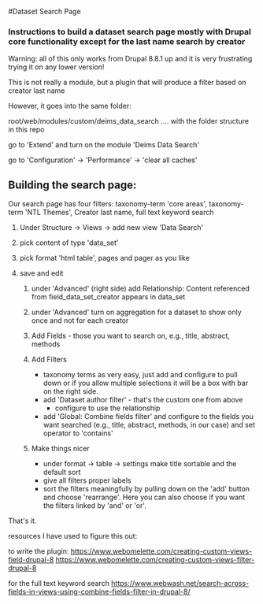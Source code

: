 #Dataset Search Page
### Instructions to build a dataset search page mostly with Drupal core functionality except for the last name search by creator


Warning: all of this only works from Drupal 8.8.1 up and it is very frustrating trying it on any lower version!

This is not really a module, but a plugin that will produce a filter based on creator last name

However, it goes into the same folder:

root/web/modules/custom/deims_data_search .... with the folder structure in this repo

go to 'Extend' and turn on the module 'Deims Data Search'

go to 'Configuration' -> 'Performance' -> 'clear all caches'

## Building the search page:

Our search page has four filters: taxonomy-term 'core areas', taxonomy-term 'NTL Themes', Creator last name, full text keyword search

1. Under Structure -> Views -> add new view 'Data Search'

1. pick content of type 'data_set'

1. pick format 'html table', pages and pager as you like

1. save and edit

	1. under 'Advanced' (right side) add Relationship: Content referenced from field_data_set_creator appears in data_set 
	
	1. under 'Advanced' turn on aggregation for a dataset to show only once and not for each creator

	1. Add Fields - those you want to search on, e.g., title, abstract, methods
	
	1. Add Filters
		* taxonomy terms as very easy, just add and configure to pull down or if you allow multiple selections it will be a box with bar on the right side.
		* add 'Dataset author filter' - that's the custom one from above
			* configure to use the relationship
		* add 'Global: Combine fields filter' and configure to the fields you want searched (e.g., title, abstract, methods, in our case) and set operator to 'contains'
		
	1. Make things nicer
		* under format -> table -> settings make title sortable and the default sort
		* give all filters proper labels
		* sort the filters meaningfully by pulling down on the 'add' button and choose 'rearrange'. Here you can also choose if you want the filters linked by 'and' or 'or'.
		
That's it.


resources I have used to figure this out:

to write the plugin:
https://www.webomelette.com/creating-custom-views-field-drupal-8
https://www.webomelette.com/creating-custom-views-filter-drupal-8

for the full text keyword search
https://www.webwash.net/search-across-fields-in-views-using-combine-fields-filter-in-drupal-8/ 